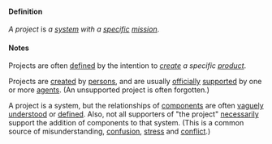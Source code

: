 #### Definition

*A project* is *a [system](https://github.com/gcassel/Modular-Organization-Terminology/blob/master/terms/system.md) with a [specific](https://github.com/gcassel/Modular-Organizing-Terminology/blob/master/terms/specific.md) [mission](https://github.com/gcassel/Modular-Organizing-Terminology/blob/master/terms/mission.md)*.

#### Notes


Projects are often [defined](https://github.com/gcassel/Modular-Organizing-Terminology/blob/master/terms/define.md) by the intention to *[create](https://github.com/gcassel/Modular-Organizing-Terminology/blob/master/terms/create.md) a specific [product](https://github.com/gcassel/Modular-Organizing-Terminology/blob/master/terms/produce.md)*. 

Projects are [created](https://github.com/gcassel/Modular-Organizing-Terminology/blob/master/terms/create.md) by [persons](https://github.com/gcassel/Modular-Organizing-Terminology/blob/master/terms/person.md), and are usually [officially](https://github.com/gcassel/Modular-Organizing-Terminology/blob/master/terms/official.md) [supported](https://github.com/gcassel/Modular-Organizing-Terminology/blob/master/terms/support.md) by one or more [agents](https://github.com/gcassel/Modular-Organizing-Terminology/blob/master/terms/agent.md).  (An unsupported project is often forgotten.)  

A project is a system, but the relationships of [components](https://github.com/gcassel/Modular-Organization-Terminology/blob/master/terms/component.md) are often [vaguely](https://github.com/gcassel/Modular-Organization-Terminology/blob/master/terms/vague.md) [understood](https://github.com/gcassel/Modular-Organization-Terminology/blob/master/terms/understand.md) or [defined](https://github.com/gcassel/Modular-Organization-Terminology/blob/master/terms/define.md).  Also, not all supporters of "the project" [necessarily](https://github.com/gcassel/Modular-Organizing-Terminology/blob/master/terms/require.md) support the addition of components to that system.  (This is a common source of misunderstanding, [confusion](https://github.com/gcassel/Modular-Organizing-Terminology/blob/master/terms/confuse.md), [stress](https://github.com/gcassel/Modular-Organizing-Terminology/blob/master/terms/stress.md) and [conflict](https://github.com/gcassel/Modular-Organizing-Terminology/blob/master/terms/conflict.md).)
